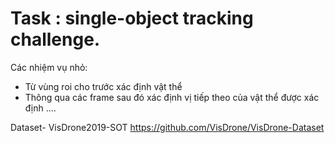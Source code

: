# Task : single-object tracking challenge. 

Các nhiệm vụ nhỏ:
- Từ vùng roi cho trước xác định vật thể
- Thông qua các frame sau đó xác định vị tiếp theo của vật thể được xác định
....


Dataset- VisDrone2019-SOT https://github.com/VisDrone/VisDrone-Dataset
